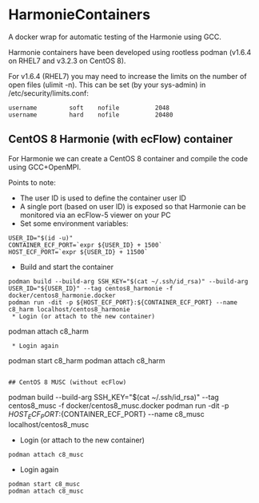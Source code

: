 # HarmonieContainers

A docker wrap for automatic testing of the Harmonie using GCC.

Harmonie containers have been developed using rootless podman (v1.6.4 on RHEL7 and v3.2.3 on CentOS 8). 

For v1.6.4 (RHEL7) you may need to increase the limits on the number of open files (ulimit -n). This can be set (by your sys-admin) in /etc/security/limits.conf:
```
username         soft    nofile          2048
username         hard    nofile          20480
```

## CentOS 8 Harmonie (with ecFlow) container

For Harmonie we can create a CentOS 8 container and compile the code using GCC+OpenMPI.

Points to note:
 * The user ID is used to define the container user ID
 * A single port (based on user ID) is exposed so that Harmonie can be monitored via an ecFlow-5 viewer on your PC
 * Set some environment variables:
```
USER_ID="$(id -u)"
CONTAINER_ECF_PORT=`expr ${USER_ID} + 1500`
HOST_ECF_PORT=`expr ${USER_ID} + 11500`
```
 * Build and start the container
```
podman build --build-arg SSH_KEY="$(cat ~/.ssh/id_rsa)" --build-arg USER_ID="${USER_ID}" --tag centos8_harmonie -f docker/centos8_harmonie.docker
podman run -dit -p ${HOST_ECF_PORT}:${CONTAINER_ECF_PORT} --name c8_harm localhost/centos8_harmonie
 * Login (or attach to the new container)
```
podman attach c8_harm
```
 * Login again
 ```
 podman start c8_harm
 podman attach c8_harm
 ```

## CentOS 8 MUSC (without ecFlow)
```
podman build --build-arg SSH_KEY="$(cat ~/.ssh/id_rsa)" --tag centos8_musc -f docker/centos8_musc.docker
podman run -dit -p ${HOST_ECF_PORT}:${CONTAINER_ECF_PORT} --name c8_musc localhost/centos8_musc
 * Login (or attach to the new container)
```
podman attach c8_musc
```
 * Login again
 ```
 podman start c8_musc
 podman attach c8_musc
 ```
